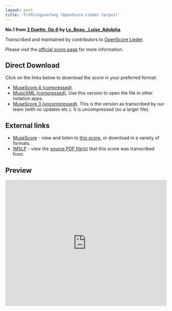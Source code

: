```yaml
---
layout: post
title: 'Frühlingsanfang (OpenScore Lieder Corpus)'
---
```


__No.1 from [2 Duette, Op.6](https://fourscoreandmore.org/OpenScore/Le_Beau%2C_Luise_Adolpha/2_Duette%2C_Op.6/) by [Le_Beau,_Luise_Adolpha](https://fourscoreandmore.org/OpenScore/Le_Beau%2C_Luise_Adolpha)__

Transcribed and maintained by contributors to [OpenScore Lieder].

Please visit the [official score page] for more information.

[official score page]: https://musescore.com/openscore-lieder-corpus/scores/5883528
[OpenScore Lieder]: https://musescore.com/openscore-lieder-corpus

## Direct Download

Click on the links below to download the score in your preferred format:
- [MuseScore 4 (compressed)](https://fourscoreandmore.org/OpenScore/Le_Beau%2C_Luise_Adolpha/2_Duette%2C_Op.6/1_Fr%C3%BChlingsanfang.mscz).
- [MusicXML (compressed)](https://fourscoreandmore.org/OpenScore/Le_Beau%2C_Luise_Adolpha/2_Duette%2C_Op.6/1_Fr%C3%BChlingsanfang.mxl). Use this version to open the file in other notation apps.
- [MuseScore 3 (uncompressed)](https://raw.githubusercontent.com/OpenScore/Lieder/refs/heads/main/scores/Le_Beau%2C_Luise_Adolpha/2_Duette%2C_Op.6/1_Fr%C3%BChlingsanfang/lc5883528.mscx). This is the version as transcribed by our team (with no updates etc.). It is uncompressed (so a larger file).

## External links

- [MuseScore] - view and listen to [this score][MuseScore], or download in a variety of formats.
- [IMSLP] - view the [source PDF file(s)][IMSLP] that this score was transcribed from.

[MuseScore]: https://musescore.com/score/5883528
[IMSLP]: https://imslp.org/wiki/Special:ReverseLookup/581957

## Preview

<iframe width="100%" height="394" src="https://musescore.com/openscore-lieder-corpus/scores/5883528/embed" frameborder="0" allowfullscreen allow="autoplay; fullscreen"></iframe>
